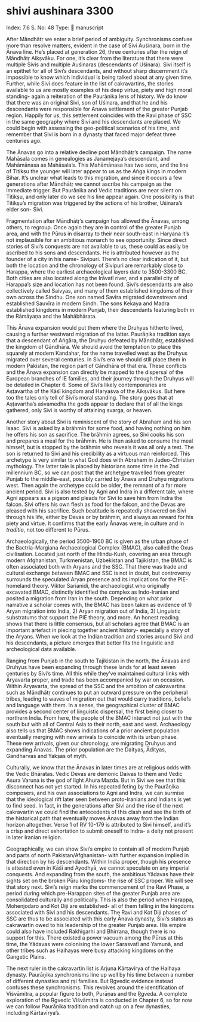 # shivi aushinara 3300

Index: 7.6
S. No: 48
Type: 📑 manuscript

After Māndhātṛ we enter a brief period of ambiguity. Synchronisms confuse more than resolve matters, evident in the case of Sivi Auśinara, born in the Ānava line. He’s placed at generation 26, three centuries after the reign of Māndhātṛ Aikṣvāku. For one, it’s clear from the literature that there were multiple Sivis and multiple Auśinaras (descendants of Uśinara). Sivi itself is an epithet for all of Sivi’s descendants, and without sharp discernment it’s impossible to know which individual is being talked about at any given time. Further, while Sivi does feature in the list of cakravartins, the stories available to us are mostly examples of his deep virtue, piety and high moral standing- again a reiteration of the Paurāṇika lens of history. We do know that there was an original Sivi, son of Uśinara, and that he and his descendants were responsible for Ānava settlement of the greater Punjab region. Happily for us, this settlement coincides with the Ravi phase of SSC in the same geography where Sivi and his descendants are placed. We could begin with assessing the geo-political scenarios of his time, and remember that Sivi is born in a dynasty that faced major defeat three centuries ago.

The Ānavas go into a relative decline post Māndhātṛ’s campaign. The name Mahāsala comes in genealogies as Janamejaya’s descendant, and Mahāmānasa as Mahāsala’s. This Mahāmānasa has two sons, and the line of Titikṣu the younger will later appear to us as the Aṅga kings in modern Bihar. It’s unclear what leads to this migration, and since it occurs a few generations after Māndhātṛ we cannot ascribe his campaign as the immediate trigger. But Paurāṇika and Vedic traditions are near silent on Titikṣu, and only later do we see his line appear again. One possibility is that Titikṣu’s migration was triggered by the actions of his brother, Uśinara’s elder son- Sivi.

Fragmentation after Māndhātṛ’s campaign has allowed the Ānavas, among others, to regroup. Once again they are in control of the greater Punjab area, and with the Pūrus in disarray to their near south-east in Haryana it’s not implausible for an ambitious monarch to see opportunity. Since direct stories of Sivi’s conquests are not available to us, these could as easily be ascribed to his sons and descendants. He is attributed however as the founder of a city in his name- Sivipuri. There’s no clear indication of it, but both the location and the chronology of Sivipuri are remarkably close to Harappa, where the earliest archaeological layers date to 3500-3300 BC. Both cities are also located along the Irāvatī river, and a parallel city of Harappa’s size and location has not been found. Sivi’s descendants are also collectively called Saivyas, and many of them established kingdoms of their own across the Sindhu. One son named Savīra migrated downstream and established Sauvīra in modern Sindh. The sons Kekaya and Madra established kingdoms in modern Punjab, their descendants featuring both in the Rāmāyaṇa and the Mahābhārata.

This Ānava expansion would put them where the Druhyus hitherto lived, causing a further westward migration of the latter. Paurāṇika tradition says that a descendant of Aṅgāra, the Druhyu defeated by Māndhātṛ, established the kingdom of Gāndhāra. We should avoid the temptation to place this squarely at modern Kandahar, for the name travelled west as the Druhyus migrated over several centuries. In Sivi’s era we should still place them in modern Pakistan, the region part of Gāndhāra of that era. These conflicts and the Ānava expansion can directly be mapped to the dispersal of the European branches of IE families, and their journey through the Druhyus will be detailed in Chapter 6. Some of Sivi’s likely contemporaries are Aṣṭavartha of the Kāśī kingdom and Haryaśva of the Aikṣvākus. But here too the tales only tell of Sivi’s moral standing. The story goes that at Aṣṭavartha’s aśvamedha the gods appear to declare that of all the kings gathered, only Sivi is worthy of attaining svarga, or heaven.

Another story about Sivi is reminiscent of the story of Abraham and his son Isaac. Sivi is asked by a brāhmin for some food, and having nothing on him he offers his son as sacrifice. The brāhmin agrees, so Sivi cooks his son and prepares a meal for the brāhmin. He is then asked to consume the meal himself, but is stopped by the brāhmin who reveals it was all only a test. The son is returned to Sivi and his credibility as a virtuous man reinforced. This archetype is very similar to what God does with Abraham in Judeo-Christian mythology. The latter tale is placed by historians some time in the 2nd millennium BC, so we can posit that the archetype travelled from greater Punjab to the middle-east, possibly carried by Ānava and Druhyu migrations west. Then again the archetype could be older, the remnant of a far more ancient period. Sivi is also tested by Agni and Indra in a different tale, where Agni appears as a pigeon and pleads for Sivi to save him from Indra the falcon. Sivi offers his own flesh as food for the falcon, and the Devas are pleased with his sacrifice. Such beatitude is repeatedly showered on Sivi through his life, either by Devas or by brāhmin, and always as reward for his piety and virtue. It confirms that the early Ānavas were, in culture and in *traditio*, not too different to Pūrus.

Archaeologically, the period 3500-1900 BC is given as the urban phase of the Bactria-Margiana Archaeological Complex (BMAC), also called the Oxus civilisation. Located just north of the Hindu-Kush, covering an area through modern Afghanistan, Turkmenistan, Uzbekistan and Tajikistan, the BMAC is often associated both with Aryans and the SSC. That there was trade and cultural exchange between BMAC and SSC is not in doubt, but controversy surrounds the speculated Aryan presence and its implications for the PIE-homeland theory. Viktor Sarianidi, the archaeologist who originally excavated BMAC, distinctly identified the complex as Indo-Iranian and posited a migration from Iran in the south. Depending on what prior narrative a scholar comes with, the BMAC has been taken as evidence of 1) Aryan migration into India, 2) Aryan migration out of India, 3) Linguistic substratums that support the PIE theory, and more. An honest reading shows that there is little consensus, but all scholars agree that BMAC is an important artefact in piecing together ancient history- especially a story of the Aryans. When we look at the Indian tradition and stories around Sivi and his descendants, a picture emerges that better fits the linguistic and archeological data available.

Ranging from Punjab in the south to Tajikistan in the north, the Ānavas and Druhyus have been expanding through these lands for at least seven centuries by Sivi’s time. All this while they’ve maintained cultural links with Āryavarta proper, and trade has been accompanied by war on occasion. Within Āryavarta, the spread of the SSC and the ambition of cakravartins such as Māndhātṛ continues to put an outward pressure on the peripheral tribes, leading to waves of migration out that would carry traditions, beliefs and language with them. In a sense, the geographical cluster of BMAC provides a second center of linguistic dispersal, the first being closer to northern India. From here, the people of the BMAC interact not just with the south but with all of Central Asia to their north, east and west. Archaeology also tells us that BMAC shows indications of a prior ancient population eventually merging with new arrivals to coincide with its urban phase. These new arrivals, given our chronology, are migrating Druhyus and expanding Ānavas. The prior population are the Daityas, Ādityas, Gandharvas and Yakṣas of myth.

Culturally, we know that the Ānavas in later times are at religious odds with the Vedic Bhāratas. Vedic Devas are demonic Daivas to them and Vedic Asura Varuṇa is the god of light Ahura Mazda. But in Sivi we see that this disconnect has not yet started. In his repeated feting by the Paurāṇika composers, and his own associations to Agni and Indra, we can surmise that the ideological rift later seen between proto-Iranians and Indians is yet to find seed. In fact, in the generations after Sivi and the rise of the next cakravartin we could find the antecedents of this clash and see the birth of the historical path that eventually moves Ānavas away from the Indian horizon altogether. Verse 1 of RV 10-179 is attributed to Sivi himself, and it’s a crisp and direct exhortation to submit oneself to Indra- a deity not present in later Iranian religion.

Geographically, we can show Sivi’s empire to contain all of modern Punjab and parts of north Pakistan/Afghanistan- with further expansion implied in that direction by his descendants. Within India proper, though his presence is attested even in Kāśī and Ayodhyā, we cannot speculate on any imperial conquests. And expanding from the south, the ambitious Yādavas have their sights set on the broken Pūru kingdoms- the rise of SSC proper. We will see that story next. Sivi’s reign marks the commencement of the Ravi Phase, a period during which pre-Harappan sites of the greater Punjab area are consolidated culturally and politically. This is also the period when Harappa, Mohenjodaro and Kot Diji are established- all of them falling in the kingdoms associated with Sivi and his descendants. The Ravi and Kot Diji phases of SSC are thus to be associated with this early Ānava dynasty, Sivi’s status as cakravartin owed to his leadership of the greater Punjab area. His empire could also have included Rakhigarhi and Bhirrana, though there is no support for this. There existed a power vacuum among the Pūrus at this time, the Yādavas were colonising the lower Sarasvatī and Yamunā, and other tribes such as Haihayas were busy attacking kingdoms on the Gangetic Plains.

The next ruler in the cakravartin list is Arjuna Kārtavīrya of the Haihaya dynasty. Paurāṇika synchronisms line up well by his time between a number of different dynasties and ṛṣi families. But Ṛgvedic evidence instead confuses these synchronisms. This revolves around the identification of Viśvāmitra, a popular figure to both, Purāṇas and the Ṛgveda. A complete exploration of the Ṛgvedic Viśvāmitra is conducted in Chapter 6, so for now we can follow Paurāṇika tradition and catch up on a few dynasties, including Kārtavīrya’s.